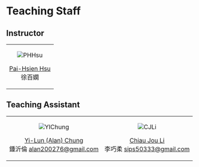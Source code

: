 Teaching Staff
============================
 
## Instructor

<table border='0' >
        <tr>
            <td style="text-align:center">

![PHHsu](/images/portrait-PHHsu.png)

<a href="http://phys.site.nthu.edu.tw/p/406-1335-107514,r3581.php?Lang=zh-tw">Pai-Hsien Hsu</a>
<br>
徐百嫻
</td>

</tr>
</table>


## Teaching Assistant

<table border='0' >
        <tr>
            <td style="text-align:center">

![YIChung](/images/portrait-Chung.png)

<a href="mailto:alan200276@gmail.com"><u>Yi-Lun (Alan) Chung</u></a>
<br>
鍾沂倫
alan200276@gmail.com
</td>
            
<td style="text-align:center">

![CJLi](/images/portrait-CJLi.png)

<a href="mailto:sips50333@gmail.com"><u>Chiau Jou Li</u></a>
<br>
李巧柔
sips50333@gmail.com
</td>
        </tr>
</table>
